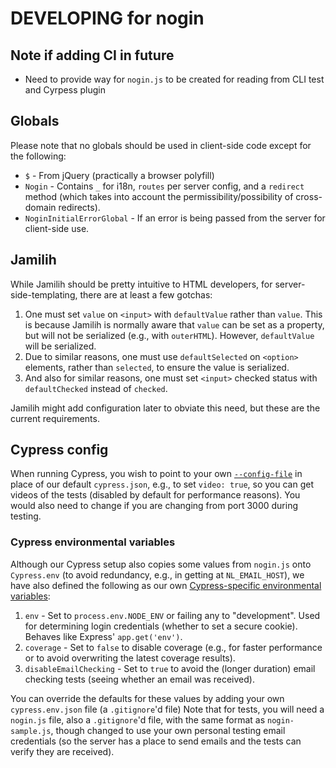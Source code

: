 # DEVELOPING for nogin

## Note if adding CI in future

- Need to provide way for `nogin.js` to be created for reading from
    CLI test and Cyrpess plugin

## Globals

Please note that no globals should be used in client-side code except
for the following:

- `$` - From jQuery (practically a browser polyfill)
- `Nogin` - Contains `_` for i18n, `routes` per server config,
    and a `redirect` method (which takes into account the
    permissibility/possibility of cross-domain redirects).
- `NoginInitialErrorGlobal` - If an error is being passed from the
    server for client-side use.

## Jamilih

While Jamilih should be pretty intuitive to HTML developers, for
server-side-templating, there are at least a few gotchas:

1. One must set `value` on `<input>` with `defaultValue` rather than
    `value`. This is because Jamilih is normally aware that `value`
    can be set as a property, but will not be serialized (e.g., with
    `outerHTML`). However, `defaultValue` will be serialized.
2. Due to similar reasons, one must use `defaultSelected` on
    `<option>` elements, rather than `selected`, to ensure the value
    is serialized.
3. And also for similar reasons, one must set `<input>` checked status
    with `defaultChecked` instead of `checked`.

Jamilih might add configuration later to obviate this need, but these
are the current requirements.

## Cypress config

When running Cypress, you wish to point to your own [`--config-file`](https://docs.cypress.io/guides/references/configuration.html#Options)
in place of our default `cypress.json`, e.g., to set `video: true`,
so you can get videos of the tests (disabled by default for performance
reasons). You would also need to change if you are changing from port
3000 during testing.

### Cypress environmental variables

Although our Cypress setup also copies some values from `nogin.js`
onto `Cypress.env` (to avoid redundancy, e.g., in getting at
`NL_EMAIL_HOST`), we have also defined the following as our own
[Cypress-specific environmental variables](https://docs.cypress.io/guides/guides/environment-variables.html#Setting):

1. `env` - Set to `process.env.NODE_ENV` or failing any to "development".
    Used for determining login credentials (whether to set a secure cookie).
    Behaves like Express' `app.get('env')`.
1. `coverage` - Set to `false` to disable coverage (e.g., for faster
    performance or to avoid overwriting the latest coverage results).
1. `disableEmailChecking` - Set to `true` to avoid the (longer duration)
    email checking tests (seeing whether an email was received).

You can override the defaults for these values by adding your own
`cypress.env.json` file (a `.gitignore`'d file) Note that for tests,
you will need a `nogin.js` file, also a `.gitignore`'d file, with the
same format as `nogin-sample.js`, though changed to use your own
personal testing email credentials (so the server has a place to send
emails and the tests can verify they are received).
